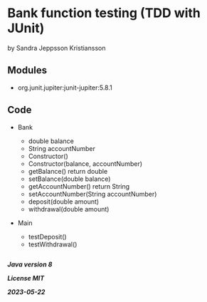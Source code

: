 # Bank function testing (TDD with JUnit)
by Sandra Jeppsson Kristiansson

## Modules
+ org.junit.jupiter:junit-jupiter:5.8.1

## Code
+ Bank
    - double balance
    - String accountNumber
    + Constructor()
    + Constructor(balance, accountNumber)
    + getBalance() return double
    + setBalance(double balance)
    + getAccountNumber() return String
    + setAccountNumber(String accountNumber)
    + deposit(double amount)
    + withdrawal(double amount)


+ Main
    + testDeposit()
    + testWithdrawal()


``` Java

```

***Java version 8***

***License MIT***

***2023-05-22***

